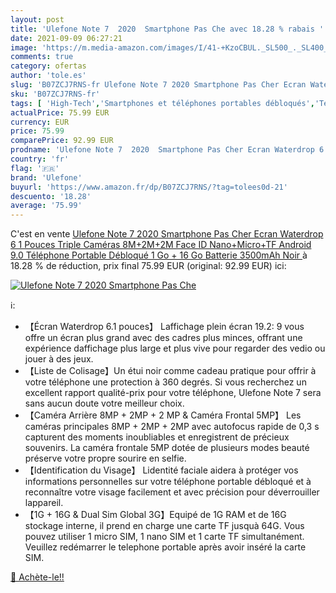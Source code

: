 ```yaml
---
layout: post
title: 'Ulefone Note 7  2020  Smartphone Pas Che avec 18.28 % rabais '
date: 2021-09-09 06:27:21
image: 'https://m.media-amazon.com/images/I/41-+KzoCBUL._SL500_._SL400_.jpg'
comments: true
category: ofertas
author: 'tole.es'
slug: 'B07ZCJ7RNS-fr Ulefone Note 7 2020 Smartphone Pas Cher Ecran Waterdrop 6...'
sku: 'B07ZCJ7RNS-fr'
tags: [ 'High-Tech','Smartphones et téléphones portables débloqués','Téléphones portables et accessoires','ulefone', ]
actualPrice: 75.99 EUR
currency: EUR
price: 75.99
comparePrice: 92.99 EUR
prodname: 'Ulefone Note 7  2020  Smartphone Pas Cher Ecran Waterdrop 6 1 Pouces Triple Caméras 8M+2M+2M  Face ID  Nano+Micro+TF Android 9.0 Téléphone Portable Débloqué  1 Go + 16 Go  Batterie 3500mAh  Noir '
country: 'fr'
flag: '🇫🇷'
brand: 'Ulefone'
buyurl: 'https://www.amazon.fr/dp/B07ZCJ7RNS/?tag=tolees0d-21'
descuento: '18.28'
average: '75.99'
---
```


C'est en vente [Ulefone Note 7  2020  Smartphone Pas Cher Ecran Waterdrop 6 1 Pouces Triple Caméras 8M+2M+2M  Face ID  Nano+Micro+TF Android 9.0 Téléphone Portable Débloqué  1 Go + 16 Go  Batterie 3500mAh  Noir ](https://www.amazon.fr/dp/B07ZCJ7RNS/?tag=tolees0d-21)  à  18.28 % de réduction, prix final  75.99 EUR (original: 92.99 EUR) ici:

[![Ulefone Note 7  2020  Smartphone Pas Che](https://m.media-amazon.com/images/I/41-+KzoCBUL._SL500_._SL400_.jpg)](https://www.amazon.fr/dp/B07ZCJ7RNS/?tag=tolees0d-21)

ℹ️:

- 【Écran Waterdrop 6.1 pouces】 Laffichage plein écran 19.2: 9 vous offre un écran plus grand avec des cadres plus minces, offrant une expérience daffichage plus large et plus vive pour regarder des vedio ou jouer à des jeux.
- 【Liste de Colisage】Un étui noir comme cadeau pratique pour offrir à votre téléphone une protection à 360 degrés. Si vous recherchez un excellent rapport qualité-prix pour votre téléphone, Ulefone Note 7 sera sans aucun doute votre meilleur choix.
- 【Caméra Arrière 8MP + 2MP + 2 MP & Caméra Frontal 5MP】 Les caméras principales 8MP + 2MP + 2MP avec autofocus rapide de 0,3 s capturent des moments inoubliables et enregistrent de précieux souvenirs. La caméra frontale 5MP dotée de plusieurs modes beauté préserve votre propre sourire en selfie.
- 【Identification du Visage】 Lidentité faciale aidera à protéger vos informations personnelles sur votre téléphone portable débloqué et à reconnaître votre visage facilement et avec précision pour déverrouiller lappareil.
- 【1G + 16G & Dual Sim Global 3G】Equipé de 1G RAM et de 16G stockage interne, il prend en charge une carte TF jusquà 64G. Vous pouvez utiliser 1 micro SIM, 1 nano SIM et 1 carte TF simultanément. Veuillez redémarrer le telephone portable après avoir inséré la carte SIM.

[🛒 Achète-le!!](https://www.amazon.fr/dp/B07ZCJ7RNS/?tag=tolees0d-21)
